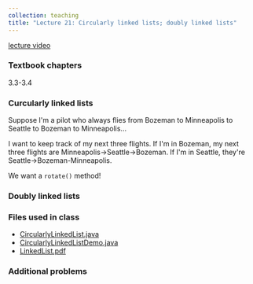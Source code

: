 ```yaml
---
collection: teaching
title: "Lecture 21: Circularly linked lists; doubly linked lists"
---
```


[lecture video]()

### Textbook chapters
3.3-3.4

### Curcularly linked lists

Suppose I'm a pilot who always flies from Bozeman to Minneapolis to Seattle to
Bozeman to Minneapolis...

I want to keep track of my next three flights. If I'm in Bozeman, my next three
flights are Minneapolis->Seattle->Bozeman. If I'm in Seattle, they're
Seattle->Bozeman-Minneapolis.

We want a `rotate()` method!

### Doubly linked lists


### Files used in class
* [CircularlyLinkedList.java](https://lgw2.github.io/teaching/csci132-fall-2022/lectures/CircularlyLinkedList.java)
* [CircularlyLinkedListDemo.java](https://lgw2.github.io/teaching/csci132-fall-2022/lectures/CircularlyLinkedListDemo.java)
* [LinkedList.pdf](https://lgw2.github.io/teaching/csci132-fall-2022/lectures/LinkedList.pdf)

### Additional problems
